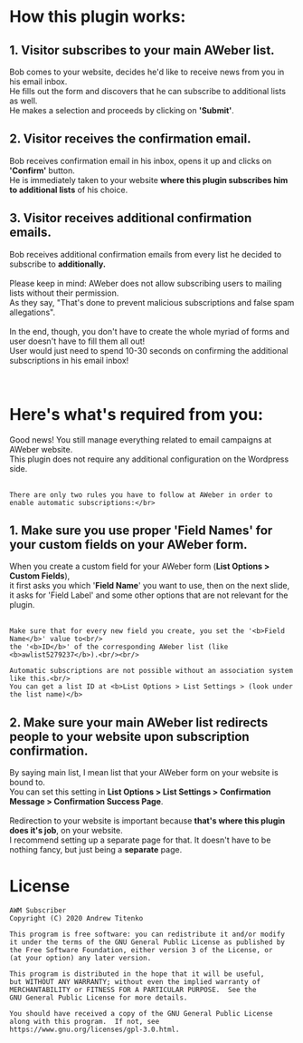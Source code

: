   <h1>How this plugin works:</h1>
  <h2>1. Visitor subscribes to your main AWeber list.</h2>
  <p>
    Bob comes to your website, decides he'd like to receive news from you in his email inbox.<br/>
    He fills out the form and discovers that he can subscribe to additional lists as well.<br/>
    He makes a selection and proceeds by clicking on <b>'Submit'</b>.
  </p>
  <h2>2. Visitor receives the confirmation email.</h2>
  <p>
    Bob receives confirmation email in his inbox, opens it up and clicks on <b>'Confirm'</b> button.<br/>
    He is immediately taken to your website <b>where this plugin subscribes him to additional lists</b> of his choice.
  </p>
  <h2>3. Visitor receives additional confirmation emails.</h2>
  <p>
    Bob receives additional confirmation emails from every list he decided to subscribe to <b>additionally.</b></br></br>
    Please keep in mind: AWeber does not allow subscribing users to mailing lists without their permission.</br>
    As they say, "That's done to prevent malicious subscriptions and false spam allegations".</br></br>
    In the end, though, you don't have to create the whole myriad of forms and user doesn't have to fill them all out!</br>
    User would just need to spend 10-30 seconds on confirming the additional subscriptions in his email inbox!
  </p></br>

  <h1>Here's what's required from you:</h1>
  <p>
    Good news! You still manage everything related to email campaigns at AWeber website.<br/>
    This plugin does not require any additional configuration on the Wordpress side.<br/><br/>

    There are only two rules you have to follow at AWeber in order to enable automatic subscriptions:</br>
  </p>
  <h2>1. Make sure you use proper 'Field Names' for your custom fields on your AWeber form.</h2>
  <p>
    When you create a custom field for your AWeber form (<b>List Options > Custom Fields</b>),<br/>
    it first asks you which '<b>Field Name</b>' you want to use, then on the next slide,<br/>
    it asks for 'Field Label' and some other options that are not relevant for the plugin.<br/><br/>

    Make sure that for every new field you create, you set the '<b>Field Name</b>' value to<br/>
    the '<b>ID</b>' of the corresponding AWeber list (like <b>awlist5279237</b>).<br/><br/>

    Automatic subscriptions are not possible without an association system like this.<br/>
    You can get a list ID at <b>List Options > List Settings > (look under the list name)</b> 
  </p>
  <h2>2. Make sure your main AWeber list redirects people to your website upon subscription confirmation.</h2>
  <p>
    By saying main list, I mean list that your AWeber form on your website is bound to.<br/>
    You can set this setting in <b>List Options > List Settings > Confirmation Message > Confirmation Success Page</b>.<br/><br/>
    Redirection to your website is important because <b>that's where this plugin does it's job</b>, on your website.</br>
    I recommend setting up a separate page for that. It doesn't have to be nothing fancy, but just being a <b>separate</b> page.
  </p>

# License
```
AWM Subscriber
Copyright (C) 2020 Andrew Titenko

This program is free software: you can redistribute it and/or modify
it under the terms of the GNU General Public License as published by
the Free Software Foundation, either version 3 of the License, or
(at your option) any later version.

This program is distributed in the hope that it will be useful,
but WITHOUT ANY WARRANTY; without even the implied warranty of
MERCHANTABILITY or FITNESS FOR A PARTICULAR PURPOSE.  See the
GNU General Public License for more details.

You should have received a copy of the GNU General Public License
along with this program.  If not, see https://www.gnu.org/licenses/gpl-3.0.html.
```
